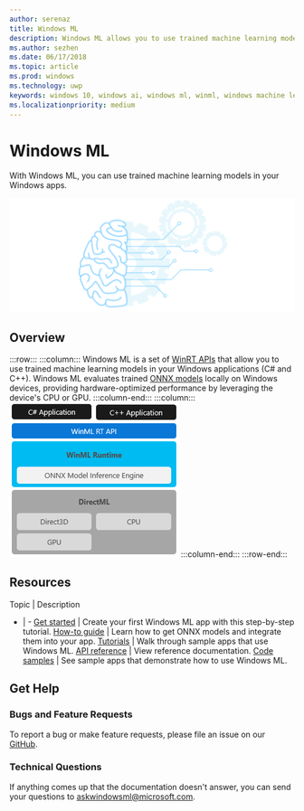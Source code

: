 ```yaml
---
author: serenaz
title: Windows ML
description: Windows ML allows you to use trained machine learning models in your Windows applications.
ms.author: sezhen
ms.date: 06/17/2018
ms.topic: article
ms.prod: windows
ms.technology: uwp
keywords: windows 10, windows ai, windows ml, winml, windows machine learning
ms.localizationpriority: medium
---
```


# Windows ML

With Windows ML, you can use trained machine learning models in your Windows apps.

![Windows ML graphic](images/winml-graphic.png)

## Overview

:::row:::
    :::column:::
    Windows ML is a set of [WinRT APIs](https://docs.microsoft.com/uwp/api/windows.ai.machinelearning) that allow you to use trained machine learning models in your Windows applications (C# and C++). Windows ML evaluates trained [ONNX models](https://onnx.ai) locally on Windows devices, providing hardware-optimized performance by leveraging the device's CPU or GPU.
    :::column-end:::
    :::column:::
        ![windows ml layers](images/winml-layers.png)
    :::column-end:::
:::row-end:::

## Resources

Topic | Description
- | -
[Get started](get-started.md) | Create your first Windows ML app with this step-by-step tutorial.
[How-to guide](how-to.md) | Learn how to get ONNX models and integrate them into your app.
[Tutorials](tutorials.md) | Walk through sample apps that use Windows ML.
[API reference](https://docs.microsoft.com/uwp/api/windows.ai.machinelearning) | View reference documentation.
[Code samples](https://github.com/Microsoft/Windows-Machine-Learning) | See sample apps that demonstrate how to use Windows ML.

## Get Help

### Bugs and Feature Requests

To report a bug or make feature requests, please file an issue on our [GitHub](https://github.com/Microsoft/Windows-Machine-Learning).

### Technical Questions

If anything comes up that the documentation doesn't answer, you can send your questions to askwindowsml@microsoft.com.